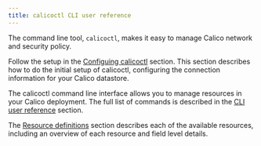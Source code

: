 ```yaml
---
title: calicoctl CLI user reference
---
```


The command line tool, `calicoctl`, makes it easy to manage Calico network
and security policy.

Follow the setup in the [Configuing calicoctl]({{site.baseurl}}/{{page.version}}/reference/calicoctl/setup/config) section.
This section describes how to do the initial setup of calicoctl, configuring
the connection information for your Calico datastore.

The calicoctl command line interface allows you to manage resources in
your Calico deployment.  The full list of commands is described in the 
[CLI user reference]({{site.baseurl}}/{{page.version}}/reference/calicoctl/commands/) section.

The [Resource definitions]({{site.baseurl}}/{{page.version}}/reference/calicoctl/resources/) section describes each of
the available resources, including an overview of each resource and field
level details.

